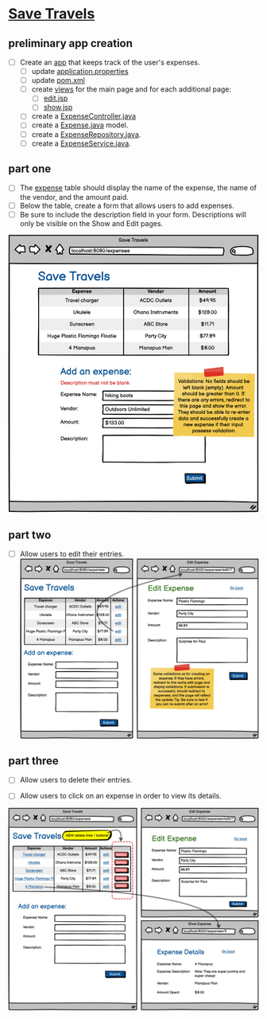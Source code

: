 # [Save Travels](https://login.codingdojo.com/m/315/9533/65999)

## preliminary app creation

- [ ] Create an [app](./save-travels/README.md) that keeps track of the user's expenses.
  - [ ] update [application.properties](./save-travels/src/main/resources/application.properties)
  - [ ] update [pom.xml](./save-travels/pom.xml)
  - [ ] create [views](./save-travels/src/main/webapp/WEB-INF/index.jsp) for the main page and for each additional page:
    - [ ] [edit.jsp](./save-travels/src/main/webapp/WEB-INF/edit.jsp)
    - [ ] [show.jsp](./save-travels/src/main/webapp/WEB-INF/show.jsp)
  - [ ] create a [ExpenseController.java](./save-travels/src/main/java/co/tylermaxwell/savetravels/controllers/ExpenseController.java)
  - [ ] create a [Expense.java](./save-travels/src/main/java/co/tylermaxwell/savetravels/models/Expense.java) model.
  - [ ] create a [ExpenseRepository.java](./save-travels/src/main/java/co/tylermaxwell/savetravels/repositories/ExpenseRepository.java).
  - [ ] create a [ExpenseService.java](./save-travels/src/main/java/co/tylermaxwell/savetravels/services/ExpenseService.java).

## part one

- [ ] The [expense]() table should display the name of the expense, the name of the vendor, and the amount paid.
- [ ] Below the table, create a form that allows users to add expenses.
- [ ] Be sure to include the description field in your form. Descriptions will only be visible on the Show and Edit pages.

![](./images/1672934977__SaveTravels1.png)

## part two
- [ ] Allow users to edit their entries.
![](./images/1672934990__SaveTravels2.png)

## part three

- [ ] Allow users to delete their entries.

- [ ] Allow users to click on an expense in order to view its details.

![](./images/1672935000__SaveTravels3.png)